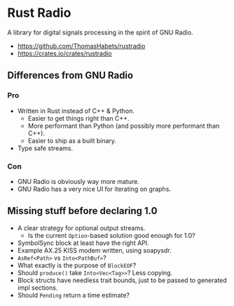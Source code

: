 # Rust Radio

A library for digital signals processing in the spirit of GNU Radio.

* https://github.com/ThomasHabets/rustradio
* https://crates.io/crates/rustradio

## Differences from GNU Radio

### Pro

* Written in Rust instead of C++ & Python.
  * Easier to get things right than C++.
  * More performant than Python (and possibly more performant than C++).
  * Easier to ship as a built binary.
* Type safe streams.

### Con

* GNU Radio is obviously way more mature.
* GNU Radio has a very nice UI for iterating on graphs.

## Missing stuff before declaring 1.0

* A clear strategy for optional output streams.
  * Is the current `Option`-based solution good enough for 1.0?
* SymbolSync block at least have the right API.
* Example AX.25 KISS modem written, using soapysdr.
* `AsRef<Path>` vs `Into<PathBuf>`?
* What exactly is the purpose of `BlockEOF`?
* Should `produce()` take `Into<Vec<Tag>>`? Less copying.
* Block structs have needless trait bounds, just to be passed to generated impl
  sections.
* Should `Pending` return a time estimate?
